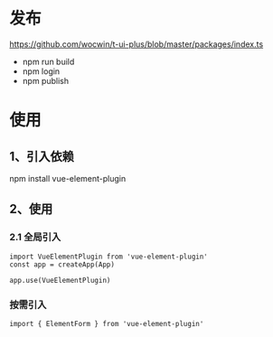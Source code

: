 # 发布
https://github.com/wocwin/t-ui-plus/blob/master/packages/index.ts
- npm run build
- npm login
- npm publish

# 使用
## 1、引入依赖
npm install vue-element-plugin

## 2、使用
### 2.1 全局引入
```
import VueElementPlugin from 'vue-element-plugin'
const app = createApp(App)

app.use(VueElementPlugin)
```

### 按需引入
```
import { ElementForm } from 'vue-element-plugin'

```